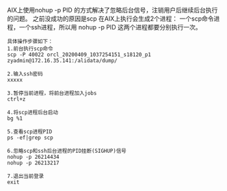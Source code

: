 AIX上使用nohup -p PID 的方式解决了忽略后台信号，注销用户后继续后台执行的问题。
之前没成功的原因是scp 在AIX上执行会生成2个进程：
一个scp命令进程，一个ssh进程，所以用 nohup -p PID  这两个进程都要分别执行一次。
```wiki
具体操作步骤如下：
1.前台执行scp命令
scp -P 40022 orcl_20200409_1037254151_s18120_p1 zyadmin@172.16.35.141:/alidata/dump/

2.输入ssh密码
xxxxx

3.暂停当前进程，将前台进程加入jobs
ctrl+z

4.将scp进程后台启动
bg %1

5.查看scp进程PID
ps -ef|grep scp

6.忽略scp和ssh后台进程的PID挂断(SIGHUP)信号
nohup -p 26214434
nohup -p 26213217

7.退出当前登录
exit
```
